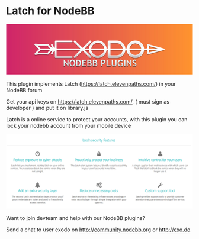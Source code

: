 # Latch for NodeBB

![Alt text](/nodeplugins.jpg "Exodo plugins")

This plugin implements Latch (https://latch.elevenpaths.com/) in your NodeBB forum

Get your api keys on https://latch.elevenpaths.com/, ( must sign as developer ) and put it on library.js

Latch is a online service to protect your accounts, with this plugin you can lock your nodebb account from your mobile device

![Alt text](/exolatch.png "Exodo plugins")

Want to join devteam and help with our NodeBB plugins? 

Send a chat to user exodo on http://community.nodebb.org or http://exo.do
